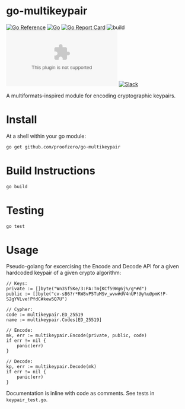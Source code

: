 # go-multikeypair

[![Go Reference](https://pkg.go.dev/badge/github.com/proofzero/go-multikeypair.svg)](https://pkg.go.dev/github.com/proofzero/go-multikeypair)
[![Go](https://img.shields.io/github/go-mod/go-version/proofzero/go-multikeypair)](https://golang.org/dl/)
[![Go Report Card](https://goreportcard.com/badge/github.com/proofzero/go-multikeypair)](https://goreportcard.com/report/github.com/proofzero/go-multikeypair)
![build](https://github.com/proofzero/go-multikeypair/actions/workflows/build.yaml/badge.svg)
![matrix](https://img.shields.io/matrix/lobby:matrix.kubelt.com?label=matrix&server_fqdn=matrix.kubelt.com)
[![Slack](https://img.shields.io/badge/slack-@kubelt-FD4E83.svg)](https://kubelt.slack.com)

A multiformats-inspired module for encoding cryptographic keypairs.

# Install

At a shell within your go module:

```bash
go get github.com/proofzero/go-multikeypair
```

# Build Instructions

```bash
go build
```

# Testing

```bash
go test
```

# Usage

Pseudo-golang for excercising the Encode and Decode API for a given hardcoded
keypair of a given crypto algorithm:

```golang
// Keys:
private := []byte("Wn3Sf5Ke/3:PA:Tm{KCf59Wg6j%/g*#d")
public := []byte("cv-sB6?r*RW8vP5TuMSv_wvw#dV4nUP!@y%u@pmK!P-S2gYVLve!PfdC#kew5Q7U")

// Cypher:
code := multikeypair.ED_25519
name := multikeypair.Codes[ED_25519]

// Encode:
mk, err := multikeypair.Encode(private, public, code)
if err != nil {
    panic(err)
}

// Decode:
kp, err := multikeypair.Decode(mk)
if err != nil {
    panic(err)
}
```

Documentation is inline with code as comments. See tests in `keypair_test.go`.

